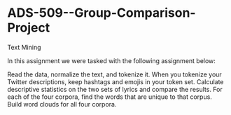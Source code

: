 # ADS-509--Group-Comparison-Project
Text Mining 

In this assignment we were tasked with the following assignment below:

Read the data, normalize the text, and tokenize it. 
When you tokenize your Twitter descriptions, keep hashtags and emojis in your token set.
Calculate descriptive statistics on the two sets of lyrics and compare the results.
For each of the four corpora, find the words that are unique to that corpus.
Build word clouds for all four corpora.
